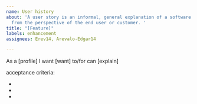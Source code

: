 ```yaml
---
name: User history
about: 'A user story is an informal, general explanation of a software feature written
  from the perspective of the end user or customer. '
title: "[Feature]"
labels: enhancement
assignees: Erev14, Arevalo-Edgar14

---
```


As a [profile] I want [want] to/for can [explain]

acceptance criteria:

  -
  -
  -
